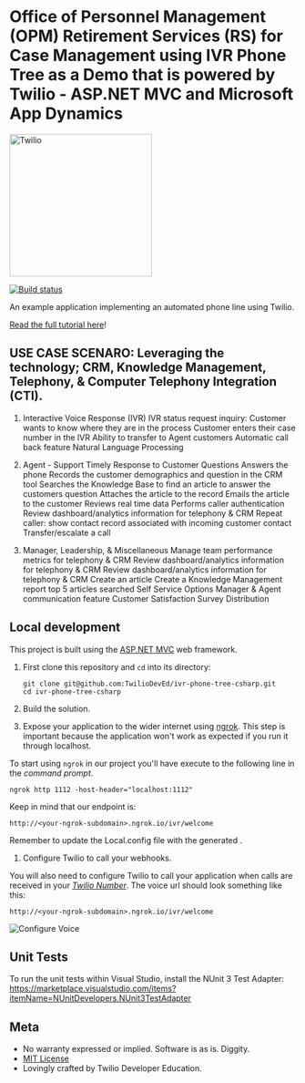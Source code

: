 # Office of Personnel Management (OPM) Retirement Services (RS) for Case Management using IVR Phone Tree as a Demo that is powered by Twilio - ASP.NET MVC and Microsoft App Dynamics

<a href="https://www.twilio.com">
  <img src="https://static0.twilio.com/marketing/bundles/marketing/img/logos/wordmark-red.svg" alt="Twilio" width="250" />
</a>

[![Build status](https://ci.appveyor.com/api/projects/status/ktdh5pqmkc39ljng?svg=true)](https://ci.appveyor.com/project/TwilioDevEd/ivr-phone-tree-csharp)

An example application implementing an automated phone line using Twilio.

[Read the full tutorial here](https://www.twilio.com/docs/tutorials/walkthrough/ivr-phone-tree/csharp/mvc)!

## USE CASE SCENARO: Leveraging the technology; CRM, Knowledge Management, Telephony, & Computer Telephony Integration (CTI).
1. Interactive Voice Response (IVR)
IVR status request inquiry: Customer wants to know where they are in the process 
Customer enters their case number in the IVR
Ability to transfer to Agent customers
Automatic call back feature 
Natural Language Processing

2. Agent - Support Timely Response to Customer Questions
Answers the phone
Records the customer demographics and question in the CRM tool 
Searches the Knowledge Base to find an article to answer the customers question
Attaches the article to the record
Emails the article to the customer
Reviews real time data 
Performs caller authentication
Review dashboard/analytics information for telephony & CRM
Repeat caller: show contact record associated with incoming customer contact
Transfer/escalate a call

3. Manager, Leadership, & Miscellaneous
Manage team performance metrics for telephony & CRM
Review dashboard/analytics information for telephony & CRM 
Review dashboard/analytics information for telephony & CRM 
Create an article 
Create a Knowledge Management report top 5 articles searched 
Self Service Options 
Manager & Agent communication feature 
Customer Satisfaction Survey Distribution 

## Local development

This project is built using the [ASP.NET MVC](http://www.asp.net/mvc) web framework.

1. First clone this repository and `cd` into its directory:
   ```
   git clone git@github.com:TwilioDevEd/ivr-phone-tree-csharp.git
   cd ivr-phone-tree-csharp
   ```

1. Build the solution.

1. Expose your application to the wider internet using [ngrok](http://ngrok.com). This step
  is important because the application won't work as expected if you run it through
  localhost.

  To start using `ngrok` in our project you'll have execute to the following line in the _command prompt_.

  ```shell
  ngrok http 1112 -host-header="localhost:1112"
  ```

  Keep in mind that our endpoint is:

  ```
  http://<your-ngrok-subdomain>.ngrok.io/ivr/welcome
  ```

  Remember to update the Local.config file with the generated <your-ngrok-subdomain>.

1. Configure Twilio to call your webhooks.

  You will also need to configure Twilio to call your application when calls are
  received in your [*Twilio Number*](https://www.twilio.com/user/account/messaging/phone-numbers).
  The voice url should look something like this:

  ```
  http://<your-ngrok-subdomain>.ngrok.io/ivr/welcome
  ```

  ![Configure Voice](http://howtodocs.s3.amazonaws.com/twilio-number-config-all-med.gif)

## Unit Tests

To run the unit tests within Visual Studio, install the NUnit 3 Test Adapter:
https://marketplace.visualstudio.com/items?itemName=NUnitDevelopers.NUnit3TestAdapter

## Meta

* No warranty expressed or implied. Software is as is. Diggity.
* [MIT License](http://www.opensource.org/licenses/mit-license.html)
* Lovingly crafted by Twilio Developer Education.
